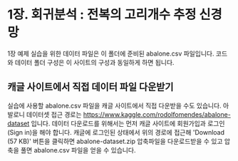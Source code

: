 # 1장. 회귀분석 : 전복의 고리개수 추정 신경망
1장 예제 실습을 위한 데이터 파일은 이 폴더에 준비된 abalone.csv 파일입니다.
코드와 데이터 폴더 구성은 이 사이트의 구성과 동일하게 하면 됩니다.

## 캐글 사이트에서 직접 데이터 파일 다운받기
실습에 사용할 abalone.csv 파일을 캐글 사이트에서 직접 다운받을 수도 있습니다.
아발로니 데이터셋 접근 경로는 https://www.kaggle.com/rodolfomendes/abalone-dataset 입니다.
데이터 다운로드를 위해서는 먼저 캐글 사이트에 회원가입과 로그인(Sign in)을 해야 합니다.
캐글에 로그인된 상태에서 위의 경로에 접근해
'Download (57 KB)' 버튼을 클릭하면 abalone-dataset.zip 압축파일을 다운로드받을 수 있고
압축을 풀면 abalone.csv 파일을 얻을 수 있습니다.
